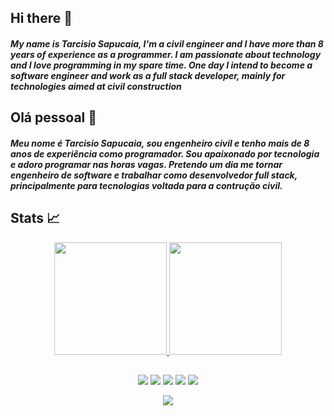 ## Hi there 👋
  
##### My name is Tarcisio Sapucaia, I'm a civil engineer and I have more than 8 years of experience as a programmer. I am passionate about technology and I love programming in my spare time. One day I intend to become a software engineer and work as a full stack developer, mainly for technologies aimed at civil construction
  
## Olá pessoal 👋

##### Meu nome é Tarcisio Sapucaia, sou engenheiro civil e tenho mais de 8 anos de experiência como programador. Sou apaixonado por tecnologia e adoro programar nas horas vagas. Pretendo um dia me tornar engenheiro de software e trabalhar como desenvolvedor full stack, principalmente para tecnologias voltada para a contrução civil.

## Stats 📈

<div>
<p align="center">
<a href="https://github.com/talsap">
<img height="180px" src="https://github-readme-stats.vercel.app/api?username=talsap&show_icons=true&theme=highcontrast"/>
<!-- <img height="130px" src="https://github-readme-stats.vercel.app/api/top-langs?username=talsap&layout=compact&langs_count=7&theme=highcontrast"/> -->
<img height="180px" src="http://github-readme-streak-stats.herokuapp.com?user=talsap&theme=highcontrast&border_radius=4"/>
</p>
</div>

<!--
- 🎓 I have a degree in civil engineering at [UFRB](https://ufrb.edu.br/portal/)
- 🌱 I’m currently working on [EDP](https://github.com/talsap/edp) software development 
- 📫 How to reach me: 👇 -->

<!-- [![Facebookpage](https://dyn-qrcode.vercel.app/api?url=https://www.facebook.com/tal.sapucaia)](https://www.facebook.com/tal.sapucaia) -->

##
<div>
<p align="center">
<a href = "mailto:tarcisiosapucaia27@gmail.com"><img src="https://img.shields.io/badge/-Gmail-D14836?style=for-the-badge&logo=gmail&logoColor=white" target="_blank"></a>
<a href="https://www.linkedin.com/in/tarcisio-sapucaia/" target="_blank"><img src="https://img.shields.io/badge/-LinkedIn-%230077B5?style=for-the-badge&logo=linkedin&logoColor=white" target="_blank"></a>
<a href="https://www.instagram.com/tal_sapucaia/" target="_blank"><img src="https://img.shields.io/badge/-Instagram-%23E4405F?style=for-the-badge&logo=instagram&logoColor=white" target="_blank"></a>
<a href="https://www.facebook.com/tal.sapucaia/" target="_blank"><img src="https://img.shields.io/badge/-Facebook-%230077B5?style=for-the-badge&logo=facebook&logoColor=white" target="_blank"></a>
<a href="https://www.twitch.tv/tal_sapucaia" target="_blank"><img src="https://img.shields.io/badge/Twitch-9146FF?style=for-the-badge&logo=twitch&logoColor=white" target="_blank"></a>
<!-- <a href="https://www.youtube.com/seu-canal-youtube-aqui" target="_blank"><img src="https://img.shields.io/badge/YouTube-FF0000?style=for-the-badge&logo=youtube&logoColor=white" target="_blank"></a> -->
</p>
</div>
  
<p align="center"> <img src="https://komarev.com/ghpvc/?username=talsap&label=Profile%20views&color=0e75b6&style=JavaScript"/> </p>

<!-- **talsap/talsap** is a ✨ _special_ ✨ repository because its `README.md` (this file) appears on your GitHub profile.

